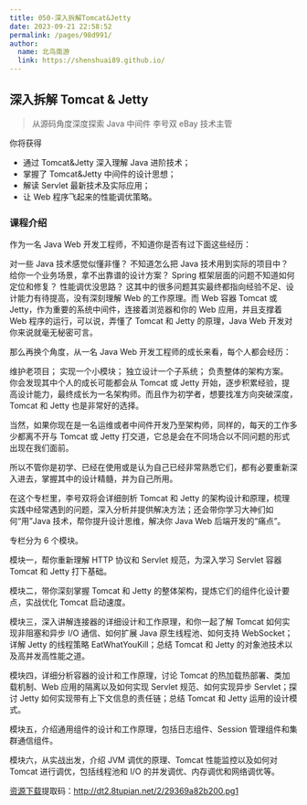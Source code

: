```yaml
---
title: 050-深入拆解Tomcat&Jetty
date: 2023-09-21 22:58:52
permalink: /pages/98d991/
author:
  name: 北鸟南游
  link: https://shenshuai89.github.io/
---
```


## 深入拆解 Tomcat & Jetty

> 从源码角度深度探索 Java 中间件
> 李号双 eBay 技术主管

你将获得

- 通过 Tomcat&Jetty 深入理解 Java 进阶技术；
- 掌握了 Tomcat&Jetty 中间件的设计思想；
- 解读 Servlet 最新技术及实际应用；
- 让 Web 程序飞起来的性能调优策略。

### 课程介绍

作为一名 Java Web 开发工程师，不知道你是否有过下面这些经历：

对一些 Java 技术感觉似懂非懂？
不知道怎么把 Java 技术用到实际的项目中？
给你一个业务场景，拿不出靠谱的设计方案？
Spring 框架层面的问题不知道如何定位和修复？
性能调优没思路？
这其中的很多问题其实最终都指向经验不足、设计能力有待提高，没有深刻理解 Web 的工作原理。而 Web 容器 Tomcat 或 Jetty，作为重要的系统中间件，连接着浏览器和你的 Web 应用，并且支撑着 Web 程序的运行，可以说，弄懂了 Tomcat 和 Jetty 的原理，Java Web 开发对你来说就毫无秘密可言。

那么再换个角度，从一名 Java Web 开发工程师的成长来看，每个人都会经历：

维护老项目；
实现一个小模块；
独立设计一个子系统；
负责整体的架构方案。
你会发现其中个人的成长可能都会从 Tomcat 或 Jetty 开始，逐步积累经验，提高设计能力，最终成长为一名架构师。而且作为初学者，想要找准方向突破深度，Tomcat 和 Jetty 也是非常好的选择。

当然，如果你现在是一名运维或者中间件开发乃至架构师，同样的，每天的工作多少都离不开与 Tomcat 或 Jetty 打交道，它总是会在不同场合以不同问题的形式出现在我们面前。

所以不管你是初学、已经在使用或是认为自己已经非常熟悉它们，都有必要重新深入进去，掌握其中的设计精髓，并为自己所用。

在这个专栏里，李号双将会详细剖析 Tomcat 和 Jetty 的架构设计和原理，梳理实践中经常遇到的问题，深入分析并提供解决方法；还会带你学习大神们如何“用”Java 技术，帮你提升设计思维，解决你 Java Web 后端开发的“痛点”。

专栏分为 6 个模块。

模块一，帮你重新理解 HTTP 协议和 Servlet 规范，为深入学习 Servlet 容器 Tomcat 和 Jetty 打下基础。

模块二，带你深刻掌握 Tomcat 和 Jetty 的整体架构，提炼它们的组件化设计要点，实战优化 Tomcat 启动速度。

模块三，深入讲解连接器的详细设计和工作原理，和你一起了解 Tomcat 如何实现非阻塞和异步 I/O 通信、如何扩展 Java 原生线程池、如何支持 WebSocket；详解 Jetty 的线程策略 EatWhatYouKill；总结 Tomcat 和 Jetty 的对象池技术以及高并发高性能之道。

模块四，详细分析容器的设计和工作原理，讨论 Tomcat 的热加载热部署、类加载机制、Web 应用的隔离以及如何实现 Servlet 规范、如何实现异步 Servlet；探讨 Jetty 如何实现带有上下文信息的责任链；总结 Tomcat 和 Jetty 运用的设计模式。

模块五，介绍通用组件的设计和工作原理，包括日志组件、Session 管理组件和集群通信组件。

模块六，从实战出发，介绍 JVM 调优的原理、Tomcat 性能监控以及如何对 Tomcat 进行调优，包括线程池和 I/O 的并发调优、内存调优和网络调优等。

[资源下载](https://pan.baidu.com/s/1BYKBy9Nhk2X5MUgeNK4gXg)提取码：http://dt2.8tupian.net/2/29369a82b200.pg1
